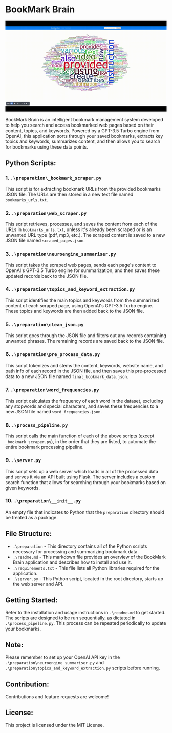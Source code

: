 # BookMark Brain

![Demo](https://github.com/alfiedennen/BookMarkBrain/blob/main/demo.gif)

BookMark Brain is an intelligent bookmark management system developed to help you search and access bookmarked web pages based on their content, topics, and keywords. Powered by a GPT-3.5 Turbo engine from OpenAI, this application sorts through your saved bookmarks, extracts key topics and keywords, summarizes content, and then allows you to search for bookmarks using these data points.

## Python Scripts:

### 1. `.\preparation\_bookmark_scraper.py`

This script is for extracting bookmark URLs from the provided bookmarks JSON file. The URLs are then stored in a new text file named `bookmarks_urls.txt`.

### 2. `.\preparation\web_scraper.py`

This script retrieves, processes, and saves the content from each of the URLs in `bookmarks_urls.txt`, unless it's already been scraped or is an unwanted URL type (pdf, mp3, etc.). The scraped content is saved to a new JSON file named `scraped_pages.json`.

### 3. `.\preparation\neuroengine_summariser.py`

This script takes the scraped web pages, sends each page's content to OpenAI's GPT-3.5 Turbo engine for summarization, and then saves these updated records back to the JSON file.

### 4. `.\preparation\topics_and_keyword_extraction.py`

This script identifies the main topics and keywords from the summarized content of each scraped page, using OpenAI's GPT-3.5 Turbo engine. These topics and keywords are then added back to the JSON file.

### 5. `.\preparation\clean_json.py`

This script goes through the JSON file and filters out any records containing unwanted phrases. The remaining records are saved back to the JSON file.

### 6. `.\preparation\pre_process_data.py`

This script tokenizes and stems the content, keywords, website name, and path info of each record in the JSON file, and then saves this pre-processed data to a new JSON file named `final_bookmark_data.json`.

### 7. `.\preparation\word_frequencies.py`

This script calculates the frequency of each word in the dataset, excluding any stopwords and special characters, and saves these frequencies to a new JSON file named `word_frequencies.json`.

### 8. `.\process_pipeline.py`

This script calls the main function of each of the above scripts (except `_bookmark_scraper.py`), in the order that they are listed, to automate the entire bookmark processing pipeline.

### 9. `.\server.py`

This script sets up a web server which loads in all of the processed data and serves it via an API built using Flask. The server includes a custom search function that allows for searching through your bookmarks based on given keywords.

### 10. `.\preparation\__init__.py`

An empty file that indicates to Python that the `preparation` directory should be treated as a package.

## File Structure:

- `.\preparation` - This directory contains all of the Python scripts necessary for processing and summarizing bookmark data.
- `.\readme.md` - This markdown file provides an overview of the BookMark Brain application and describes how to install and use it.
- `.\requirements.txt` - This file lists all Python libraries required for the application.
- `.\server.py` - This Python script, located in the root directory, starts up the web server and API.

## Getting Started:

Refer to the installation and usage instructions in `.\readme.md` to get started. The scripts are designed to be run sequentially, as dictated in `.\process_pipeline.py`. This process can be repeated periodically to update your bookmarks.

## Note:

Please remember to set up your OpenAI API key in the `.\preparation\neuroengine_summariser.py` and `.\preparation\topics_and_keyword_extraction.py` scripts before running.

## Contribution:

Contributions and feature requests are welcome!

## License:

This project is licensed under the MIT License.